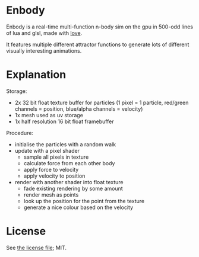 # Enbody

Enbody is a real-time multi-function n-body sim on the gpu in 500-odd lines of lua and glsl, made with [love](http://love2d.org).

It features multiple different attractor functions to generate lots of different visually interesting animations.

# Explanation

Storage:

- 2x 32 bit float texture buffer for particles (1 pixel = 1 particle, red/green channels = position, blue/alpha channels = velocity)
- 1x mesh used as uv storage
- 1x half resolution 16 bit float framebuffer

Procedure:

- initialise the particles with a random walk
- update with a pixel shader
	- sample all pixels in texture
	- calculate force from each other body
	- apply force to velocity
	- apply velocity to position
- render with another shader into float texture
	- fade existing rendering by some amount
	- render mesh as points
	- look up the position for the point from the texture
	- generate a nice colour based on the velocity

# License

See [the license file](license.txt); MIT.
